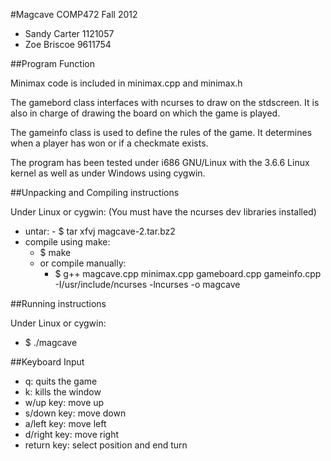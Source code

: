 #Magcave
COMP472 Fall 2012
- Sandy Carter 1121057
- Zoe Briscoe  9611754

##Program Function


Minimax code is included in minimax.cpp and minimax.h

The gamebord class interfaces with ncurses to draw on the stdscreen. 
It is also in charge of drawing the board on which the game is played.

The gameinfo class is used to define the rules of the game.
It determines when a player has won or if a checkmate exists.

The program has been tested under i686 GNU/Linux with the 3.6.6 Linux 
kernel as well as under Windows using cygwin.

##Unpacking and Compiling instructions

Under Linux or cygwin:
(You must have the ncurses dev libraries installed)
   - untar:
    - $ tar xfvj magcave-2.tar.bz2
   - compile using make:
     - $ make
     - or compile manually:
       - $ g++ magcave.cpp minimax.cpp gameboard.cpp gameinfo.cpp -I/usr/include/ncurses -lncurses -o magcave

##Running instructions

Under Linux or cygwin:
   - $ ./magcave

##Keyboard Input
   - q: quits the game
   - k: kills the window
   - w/up key: move up
   - s/down key: move down
   - a/left key: move left
   - d/right key: move right
   - return key: select position and end turn
